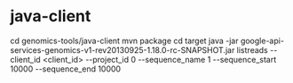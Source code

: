java-client
==============

cd genomics-tools/java-client
mvn package
cd target
java -jar google-api-services-genomics-v1-rev20130925-1.18.0-rc-SNAPSHOT.jar listreads --client_id <client_id> --project_id 0 --sequence_name 1 --sequence_start 10000 --sequence_end 10000
